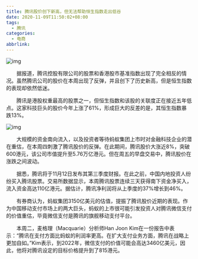 ```yaml
---
title: 腾讯股价创下新高，但无法帮助恒生指数走出低谷
date: 2020-11-09T11:50:02+08:00
tags:
  - 腾讯
categories:
  - 电商
abbrlink:
---
```


![img](https://cdn.jsdelivr.net/gh/yakeing/Documentation@main/Hexo/images/539c-kcaeqzy3934486.jpg)

　　据报道，腾讯控股有限公司的股票和香港股市基准指数出现了完全相反的情况。虽然腾讯公司的股价在本周出现了反弹，并且创下了历史新高，但是恒生指数的表现却依然低迷。

　　腾讯是港股权重最高的股票之一，但恒生指数和该股的关联度正在接近五年低点。这家科技巨头的股价今年上涨了61%，形成巨大的反差的是，其恒生指数暴跌13%。

![img](https://cdn.jsdelivr.net/gh/yakeing/Documentation@main/Hexo/images/b67d-kcaeqzy3952132.jpg)

　　大规模的资金南向流入，以及投资者等待蚂蚁集团上市时对金融科技企业的潜在重估，在本周四刺激了腾讯股价的反弹。在此期间，腾讯股价大涨近8%，突破600港元，该公司市值提升至5.76万亿港元。但在周五的早盘交易中，腾讯股价在涨跌之间波动。

　　据悉，腾讯将于11月12日发布其第三季度财报。在此之前，中国内地投资人纷纷买入腾讯股票。交易所数据显示，本周腾讯股票连续三天获得南下资金净买入，流入资金高达110亿港元。据估计，腾讯净利润将从上季度的37%增长到46%。

　　有券商认为，蚂蚁集团3150亿美元的估值，提振了腾讯股价近期的表现。作为中国移动支付市场上的两大巨头，蚂蚁的上市很可能引发投资人对腾讯微信支付的价值重估，毕竟微信支付是腾讯的旗舰移动支付平台。

　　本周二，麦格理（Macquarie）分析师Han Joon Kim在一份报告中表示：“腾讯在支付方面比蚂蚁的利润率更高。在扩大支付业务方面，腾讯在战略上更加自如。”Kim表示，到2022年，微信支付的价值可能会高达3460亿美元，因此，他将对腾讯设定的目标价格提升到了815港元。